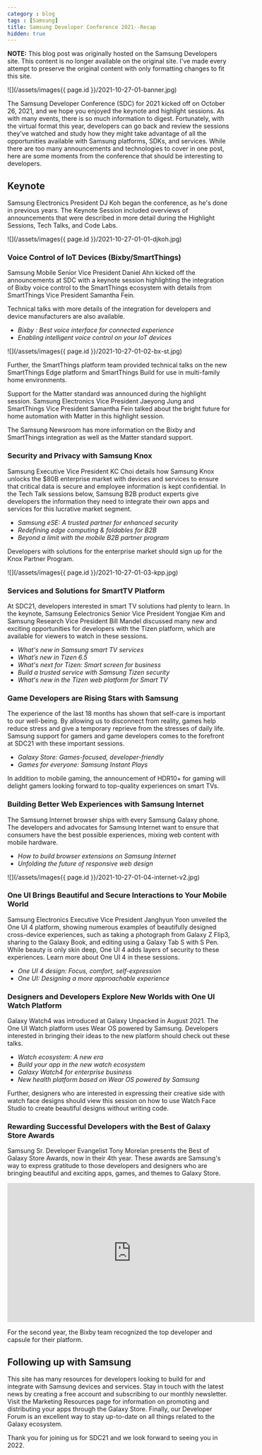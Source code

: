 ```yaml
---
category : blog
tags : [Samsung]
title: Samsung Developer Conference 2021--Recap
hidden: true
---
```


**NOTE:** This blog post was originally hosted on the Samsung Developers site. This content is no longer available on the original site. I've made every attempt to preserve the original content with only formatting changes to fit this site.

![](/assets/images{{ page.id }}/2021-10-27-01-banner.jpg)

The Samsung Developer Conference (SDC) for 2021 kicked off on October 26, 2021, and we hope you enjoyed the keynote and highlight sessions. As with many events, there is so much information to digest. Fortunately, with the virtual format this year, developers can go back and review the sessions they've watched and study how they might take advantage of all the opportunities available with Samsung platforms, SDKs, and services. While there are too many announcements and technologies to cover in one post, here are some moments from the conference that should be interesting to developers.

## Keynote

Samsung Electronics President DJ Koh began the conference, as he's done in previous years. The Keynote Session included overviews of announcements that were described in more detail during the Highlight Sessions, Tech Talks, and Code Labs.

![](/assets/images{{ page.id }}/2021-10-27-01-01-djkoh.jpg)

### Voice Control of IoT Devices (Bixby/SmartThings)

Samsung Mobile Senior Vice President Daniel Ahn kicked off the announcements at SDC with a keynote session highlighting the integration of Bixby voice control to the SmartThings ecosystem with details from SmartThings Vice President Samantha Fein.

Technical talks with more details of the integration for developers and device manufacturers are also available.

* *Bixby : Best voice interface for connected experience*
* *Enabling intelligent voice control on your IoT devices*

![](/assets/images{{ page.id }}/2021-10-27-01-02-bx-st.jpg)

Further, the SmartThings platform team provided technical talks on the new SmartThings Edge platform and SmartThings Build for use in multi-family home environments.

Support for the Matter standard was announced during the highlight session. Samsung Electronics Vice President Jaeyong Jung and SmartThings Vice President Samantha Fein talked about the bright future for home automation with Matter in this highlight session.

The Samsung Newsroom has more information on the Bixby and SmartThings integration as well as the Matter standard support.

### Security and Privacy with Samsung Knox

Samsung Executive Vice President KC Choi details how Samsung Knox unlocks the $80B enterprise market with devices and services to ensure that critical data is secure and employee information is kept confidential. In the Tech Talk sessions below, Samsung B2B product experts give developers the information they need to integrate their own apps and services for this lucrative market segment.

* *Samsung eSE: A trusted partner for enhanced security*
* *Redefining edge computing & foldables for B2B*
* *Beyond a limit with the mobile B2B partner program*

Developers with solutions for the enterprise market should sign up for the Knox Partner Program.

![](/assets/images{{ page.id }}/2021-10-27-01-03-kpp.jpg)

### Services and Solutions for SmartTV Platform

At SDC21, developers interested in smart TV solutions had plenty to learn. In the keynote, Samsung Eelectronics Senior Vice President Yongjae Kim and Samsung Research Vice President Bill Mandel discussed many new and exciting opportunities for developers with the Tizen platform, which are available for viewers to watch in these sessions.

* *What's new in Samsung smart TV services*
* *What’s new in Tizen 6.5*
* *What's next for Tizen: Smart screen for business*
* *Build a trusted service with Samsung Tizen security*
* *What's new in the Tizen web platform for Smart TV*

### Game Developers are Rising Stars with Samsung

The experience of the last 18 months has shown that self-care is important to our well-being. By allowing us to disconnect from reality, games help reduce stress and give a temporary reprieve from the stresses of daily life. Samsung support for gamers and game developers comes to the forefront at SDC21 with these important sessions.

* *Galaxy Store: Games-focused, developer-friendly*
* *Games for everyone: Samsung Instant Plays*

In addition to mobile gaming, the announcement of HDR10+ for gaming will delight gamers looking forward to top-quality experiences on smart TVs.

### Building Better Web Experiences with Samsung Internet

The Samsung Internet browser ships with every Samsung Galaxy phone. The developers and advocates for Samsung Internet want to ensure that consumers have the best possible experiences, mixing web content with mobile hardware.

* *How to build browser extensions on Samsung Internet*
* *Unfolding the future of responsive web design*

![](/assets/images{{ page.id }}/2021-10-27-01-04-internet-v2.jpg)

### One UI Brings Beautiful and Secure Interactions to Your Mobile World

Samsung Electronics Executive Vice President Janghyun Yoon unveiled the One UI 4 platform, showing numerous examples of beautifully designed cross-device experiences, such as taking a photograph from Galaxy Z Flip3, sharing to the Galaxy Book, and editing using a Galaxy Tab S with S Pen. While beauty is only skin deep, One UI 4 adds layers of security to these experiences. Learn more about One UI 4 in these sessions.

* *One UI 4 design: Focus, comfort, self-expression*
* *One UI: Designing a more approachable experience*

### Designers and Developers Explore New Worlds with One UI Watch Platform

Galaxy Watch4 was introduced at Galaxy Unpacked in August 2021. The One UI Watch platform uses Wear OS powered by Samsung. Developers interested in bringing their ideas to the new platform should check out these talks.

* *Watch ecosystem: A new era*
* *Build your app in the new watch ecosystem*
* *Galaxy Watch4 for enterprise business*
* *New health platform based on Wear OS powered by Samsung*

Further, designers who are interested in expressing their creative side with watch face designs should view this session on how to use Watch Face Studio to create beautiful designs without writing code.

### Rewarding Successful Developers with the Best of Galaxy Store Awards

Samsung Sr. Developer Evangelist Tony Morelan presents the Best of Galaxy Store Awards, now in their 4th year. These awards are Samsung's way to express gratitude to those developers and designers who are bringing beautiful and exciting apps, games, and themes to Galaxy Store.

<iframe width="560" height="315" src="https://www.youtube.com/embed/TKghNi576Ns" title="YouTube video player" frameborder="0" allow="accelerometer; autoplay; clipboard-write; encrypted-media; gyroscope; picture-in-picture" allowfullscreen></iframe>

For the second year, the Bixby team recognized the top developer and capsule for their platform.

## Following up with Samsung

This site has many resources for developers looking to build for and integrate with Samsung devices and services. Stay in touch with the latest news by creating a free account and subscribing to our monthly newsletter. Visit the Marketing Resources page for information on promoting and distributing your apps through the Galaxy Store. Finally, our Developer Forum is an excellent way to stay up-to-date on all things related to the Galaxy ecosystem.

Thank you for joining us for SDC21 and we look forward to seeing you in 2022.
